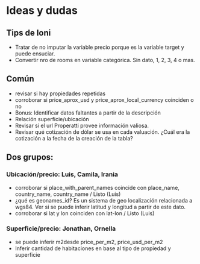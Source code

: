 # Ideas y dudas

## Tips de Ioni

-   Tratar de no imputar la variable precio porque es la variable target y puede ensuciar.
-   Convertir nro de rooms en variable categórica. Sin dato, 1, 2, 3, 4 o mas.

## Común

-   revisar si hay propiedades repetidas
-   corroborar si price_aprox_usd y price_aprox_local_currency coinciden o no
-   Bonus: Identificar datos faltantes a partir de la descripción
-   Relación superficie/ubicación
-   Revisar si el url Properatti provee información valiosa.
-   Revisar qué cotización de dólar se usa en cada valuación. ¿Cuál era la cotización a la fecha de la creación de la tabla?

## Dos grupos:

### Ubicación/precio: Luis, Camila, Irania

-   corroborar si place_with_parent_names coincide con place_name, country_name, country_name / Listo (Luis)
-   ¿qué es geonames_id? Es un sistema de geo localización relacionada a wgs84. Ver si se puede inferir latitud y longitud a partir de este dato.
-   corroborar si lat y lon coinciden con lat-lon / Listo (Luis)

### Superficie/precio: Jonathan, Ornella

-   se puede inferir m2desde price_per_m2, price_usd_per_m2
-   Inferir cantidad de habitaciones en base al tipo de propiedad y superficie
